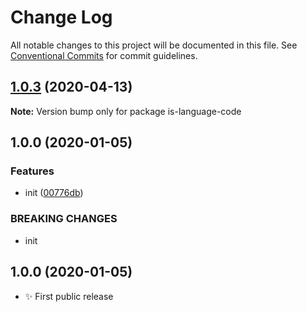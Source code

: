 # Change Log

All notable changes to this project will be documented in this file.
See [Conventional Commits](https://conventionalcommits.org) for commit guidelines.

## [1.0.3](https://gitlab.com/codsen/codsen/compare/is-language-code@1.0.2...is-language-code@1.0.3) (2020-04-13)

**Note:** Version bump only for package is-language-code





## 1.0.0 (2020-01-05)

### Features

- init ([00776db](https://gitlab.com/codsen/codsen/commit/00776db3a81ecd9a683580fd459a756c462338f5))

### BREAKING CHANGES

- init

## 1.0.0 (2020-01-05)

- ✨ First public release
